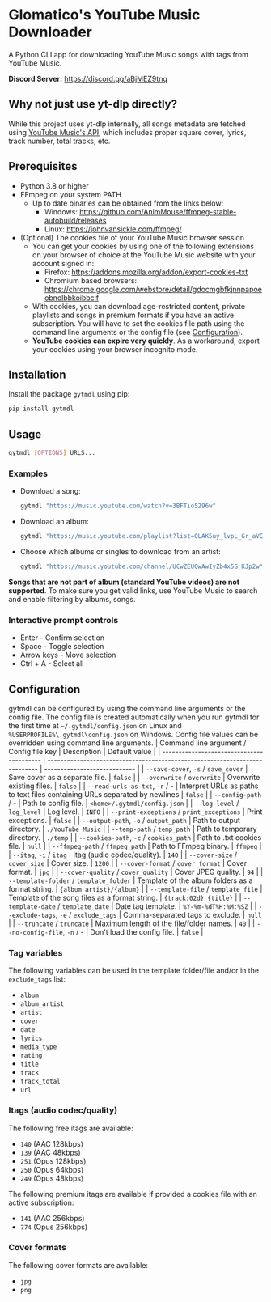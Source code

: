 # Glomatico's YouTube Music Downloader
A Python CLI app for downloading YouTube Music songs with tags from YouTube Music.

**Discord Server:** https://discord.gg/aBjMEZ9tnq

## Why not just use yt-dlp directly?
While this project uses yt-dlp internally, all songs metadata are fetched using [YouTube Music's API](https://github.com/sigma67/ytmusicapi), which includes proper square cover, lyrics, track number, total tracks, etc.

## Prerequisites
* Python 3.8 or higher
* FFmpeg on your system PATH
    * Up to date binaries can be obtained from the links below:
        * Windows: https://github.com/AnimMouse/ffmpeg-stable-autobuild/releases
        * Linux: https://johnvansickle.com/ffmpeg/
* (Optional) The cookies file of your YouTube Music browser session
    * You can get your cookies by using one of the following extensions on your browser of choice at the YouTube Music website with your account signed in:
        * Firefox: https://addons.mozilla.org/addon/export-cookies-txt
        * Chromium based browsers: https://chrome.google.com/webstore/detail/gdocmgbfkjnnpapoeobnolbbkoibbcif
    * With cookies, you can download age-restricted content, private playlists and songs in premium formats if you have an active subscription. You will have to set the cookies file path using the command line arguments or the config file (see [Configuration](#configuration)).
    * **YouTube cookies can expire very quickly**. As a workaround, export your cookies using your browser incognito mode.
  
## Installation
Install the package `gytmdl` using pip:
```bash
pip install gytmdl
```

## Usage
```bash
gytmdl [OPTIONS] URLS...
```

### Examples
* Download a song:
    ```bash
    gytmdl "https://music.youtube.com/watch?v=3BFTio5296w"
    ```
* Download an album:
    ```bash
    gytmdl "https://music.youtube.com/playlist?list=OLAK5uy_lvpL_Gr_aVEq-LaivwJaSK5EbFd4HeamM"
    ```
* Choose which albums or singles to download from an artist:
    ```bash
    gytmdl "https://music.youtube.com/channel/UCwZEU0wAwIyZb4x5G_KJp2w"
    ```

**Songs that are not part of album (standard YouTube videos) are not supported**. To make sure you get valid links, use YouTube Music to search and enable filtering by albums, songs.

### Interactive prompt controls
* Enter - Confirm selection
* Space - Toggle selection
* Arrow keys - Move selection
* Ctrl + A - Select all

## Configuration
gytmdl can be configured by using the command line arguments or the config file. The config file is created automatically when you run gytmdl for the first time at `~/.gytmdl/config.json` on Linux and `%USERPROFILE%\.gytmdl\config.json` on Windows. Config file values can be overridden using command line arguments.
| Command line argument / Config file key   | Description                                                                 | Default value                |
| ----------------------------------------- | --------------------------------------------------------------------------- | ---------------------------- |
| `--save-cover`, `-s` / `save_cover`       | Save cover as a separate file.                                              | `false`                      |
| `--overwrite` / `overwrite`               | Overwrite existing files.                                                   | `false`                      |
| `--read-urls-as-txt`, `-r` / -            | Interpret URLs as paths to text files containing URLs separated by newlines | `false`                      |
| `--config-path` / -                       | Path to config file.                                                        | `<home>/.gytmdl/config.json` |
| `--log-level` / `log_level`               | Log level.                                                                  | `INFO`                       |
| `--print-exceptions` / `print_exceptions` | Print exceptions.                                                           | `false`                      |
| `--output-path`, `-o` / `output_path`     | Path to output directory.                                                   | `./YouTube Music`            |
| `--temp-path` / `temp_path`               | Path to temporary directory.                                                | `./temp`                     |
| `--cookies-path`, `-c` / `cookies_path`   | Path to .txt cookies file.                                                  | `null`                       |
| `--ffmpeg-path` / `ffmpeg_path`           | Path to FFmpeg binary.                                                      | `ffmpeg`                     |
| `--itag`, `-i` / `itag`                   | Itag (audio codec/quality).                                                 | `140`                        |
| `--cover-size` / `cover_size`             | Cover size.                                                                 | `1200`                       |
| `--cover-format` / `cover_format`         | Cover format.                                                               | `jpg`                        |
| `--cover-quality` / `cover_quality`       | Cover JPEG quality.                                                         | `94`                         |
| `--template-folder` / `template_folder`   | Template of the album folders as a format string.                           | `{album_artist}/{album}`     |
| `--template-file` / `template_file`       | Template of the song files as a format string.                              | `{track:02d} {title}`        |
| `--template-date` / `template_date`       | Date tag template.                                                          | `%Y-%m-%dT%H:%M:%SZ`         |
| `--exclude-tags`, `-e` / `exclude_tags`   | Comma-separated tags to exclude.                                            | `null`                       |
| `--truncate` / `truncate`                 | Maximum length of the file/folder names.                                    | `40`                         |
| `--no-config-file`, `-n` / -              | Don't load the config file.                                                 | `false`                      |

### Tag variables
The following variables can be used in the template folder/file and/or in the `exclude_tags` list:
- `album`
- `album_artist`
- `artist`
- `cover`
- `date`
- `lyrics`
- `media_type`
- `rating`
- `title`
- `track`
- `track_total`
- `url`

### Itags (audio codec/quality)
The following free itags are available:
* `140` (AAC 128kbps)
* `139` (AAC 48kbps)
* `251` (Opus 128kbps)
* `250` (Opus 64kbps)
* `249` (Opus 48kbps)
  
The following premium itags are available if provided a cookies file with an active subscription:
* `141` (AAC 256kbps)
* `774` (Opus 256kbps)

### Cover formats
The following cover formats are available:
* `jpg`
* `png`

